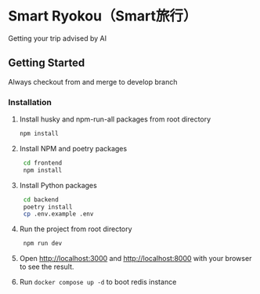 # Smart Ryokou（Smart旅行）

Getting your trip advised by AI

## Getting Started

Always checkout from and merge to develop branch

### Installation

1. Install husky and npm-run-all packages from root directory

   ```sh
   npm install
   ```

2. Install NPM and poetry packages

   ```sh
    cd frontend
    npm install
   ```

3. Install Python packages

   ```sh
    cd backend
    poetry install
    cp .env.example .env
   ```

4. Run the project from root directory

   ```sh
    npm run dev
   ```

5. Open [http://localhost:3000](http://localhost:3000) and [http://localhost:8000](http://localhost:8000) with your browser to see the result.

6. Run `docker compose up -d` to boot redis instance